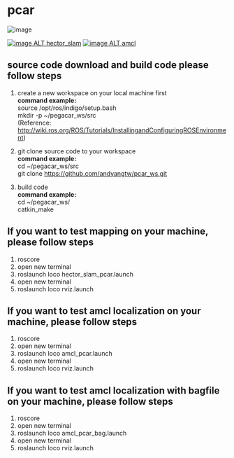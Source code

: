 # pcar

![image](https://github.com/andyangtw/pcar_ws/blob/master/pcar_image/20170612_104811.jpg)

[![image ALT hector_slam](http://img.youtube.com/vi/6vYtg7prtX8/0.jpg)](http://www.youtube.com/watch?v=6vYtg7prtX8)
[![image ALT amcl](http://img.youtube.com/vi/GngFAX3XQzk/0.jpg)](http://www.youtube.com/watch?v=GngFAX3XQzk)


## source code download and build code please follow steps ##
1. create a new workspace on your local machine first<br/>
**command example:**<br/>
   source /opt/ros/indigo/setup.bash<br/>
   mkdir -p ~/pegacar_ws/src<br/>
(Reference: http://wiki.ros.org/ROS/Tutorials/InstallingandConfiguringROSEnvironment)

2. git clone source code to your workspace<br/>
**command example:**<br/>
   cd ~/pegacar_ws/src<br/>
   git clone https://github.com/andyangtw/pcar_ws.git

3. build code<br/>
**command example:**<br/>
   cd ~/pegacar_ws/<br/>
   catkin_make


## If you want to test mapping on your machine, please follow steps ##
1. roscore
2. open new terminal
3. roslaunch loco hector_slam_pcar.launch
4. open new terminal
5. roslaunch loco rviz.launch


## If you want to test amcl localization on your machine, please follow steps ##
1. roscore
2. open new terminal
3. roslaunch loco amcl_pcar.launch
4. open new terminal
5. roslaunch loco rviz.launch


## If you want to test amcl localization with bagfile on your machine, please follow steps ##
1. roscore
2. open new terminal
3. roslaunch loco amcl_pcar_bag.launch
4. open new terminal
5. roslaunch loco rviz.launch
